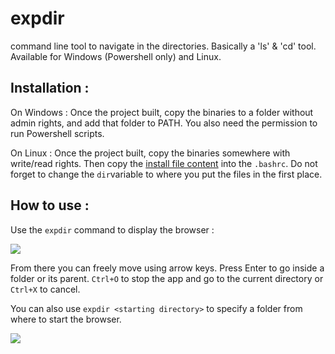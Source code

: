 # expdir
command line tool to navigate in the directories. Basically a 'ls' &amp; 'cd' tool.
Available for Windows (Powershell only) and Linux.

## Installation :

On Windows :
Once the project built, copy the binaries to a folder without admin rights, and add that folder to PATH. You also need the permission to run Powershell scripts.

On Linux :
Once the project built, copy the binaries somewhere with write/read rights. Then copy the [install file content](https://github.com/WildGoat07/expdir/blob/master/install) into the `.bashrc`. Do not forget to change the `dir`variable to where you put the files in the first place.

## How to use :

Use the `expdir` command to display the browser :

![](https://i.gyazo.com/823840fca845e9ae86f78ad76dfbfc06.png)

From there you can freely move using arrow keys. Press Enter to go inside a folder or its parent. `Ctrl+O` to stop the app and go to the current directory or `Ctrl+X` to cancel.

You can also use `expdir <starting directory>` to specify a folder from where to start the browser.

![](https://i.gyazo.com/957d7dc7789260a571c4ff7f5ae2c7ed.png)
